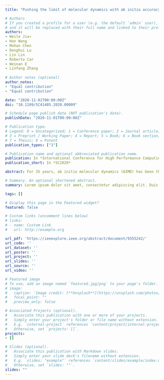 ```yaml
---
title: "Pushing the limit of molecular dynamics with ab initio accuracy to 100 million atoms with machine learning"

# Authors
# If you created a profile for a user (e.g. the default `admin` user), write the username (folder name) here 
# and it will be replaced with their full name and linked to their profile.
authors:
- Weile Jia∗
- Han Wang
- Mohan Chen
- Denghui Lu
- Lin Lin
- Roberto Car
- Weinan E
- Linfeng Zhang
 
# Author notes (optional)
author_notes:
- "Equal contribution"
- "Equal contribution"

date: "2020-11-01T00:00:00Z"
doi: "10.1109/SC41405.2020.00009"

# Schedule page publish date (NOT publication's date).
publishDate: "2020-11-01T00:00:00Z"

# Publication type.
# Legend: 0 = Uncategorized; 1 = Conference paper; 2 = Journal article;
# 3 = Preprint / Working Paper; 4 = Report; 5 = Book; 6 = Book section;
# 7 = Thesis; 8 = Patent
publication_types: ["1"]

# Publication name and optional abbreviated publication name.
publication: In *International Conference for High Performance Computing, Networking, Storage and Analysis, 2020*
publication_short: In *SC2020*

abstract: For 35 years, ab initio molecular dynamics (AIMD) has been the method of choice for modeling complex atomistic phenomena from first principles. However, most AIMD applications are limited by computational cost to systems with thousands of atoms at most. We report that a machine learning based simulation protocol (Deep Potential Molecular Dynamics), while retaining ab initio accuracy, can simulate more than 1 nanosecond-long trajectory of over 100 million atoms per day, using a highly optimized code (GPU DeePMD-kit) on the Summit supercomputer. Our code can efficiently scale up to the entire Summit supercomputer, attaining 91 PFLOPS in double precision (45.5% of the peak) and 162/275 PFLOPS in mixed-single/half precision. The great accomplishment of this work is that it opens the door to simulating unprecedented size and time scales with ab initio accuracy. It also poses new challenges to the next-generation supercomputer for a better integration of machine learning and physical modeling.

# Summary. An optional shortened abstract.
summary: Lorem ipsum dolor sit amet, consectetur adipiscing elit. Duis posuere tellus ac convallis placerat. Proin tincidunt magna sed ex sollicitudin condimentum.

tags: []

# Display this page in the Featured widget?
featured: false

# Custom links (uncomment lines below)
# links:
# - name: Custom Link
#   url: http://example.org

url_pdf: 'https://ieeexplore.ieee.org/abstract/document/9355242/'
url_code: ''
url_dataset: ''
url_poster: ''
url_project: ''
url_slides: ''
url_source: ''
url_video: ''

# Featured image
# To use, add an image named `featured.jpg/png` to your page's folder. 
# image:
#   caption: 'Image credit: [**Unsplash**](https://unsplash.com/photos/pLCdAaMFLTE)'
#   focal_point: ""
#   preview_only: false

# Associated Projects (optional).
#   Associate this publication with one or more of your projects.
#   Simply enter your project's folder or file name without extension.
#   E.g. `internal-project` references `content/project/internal-project/index.md`.
#   Otherwise, set `projects: []`.
projects:
- []

# Slides (optional).
#   Associate this publication with Markdown slides.
#   Simply enter your slide deck's filename without extension.
#   E.g. `slides: "example"` references `content/slides/example/index.md`.
#   Otherwise, set `slides: ""`.
slides: ""
---
```




